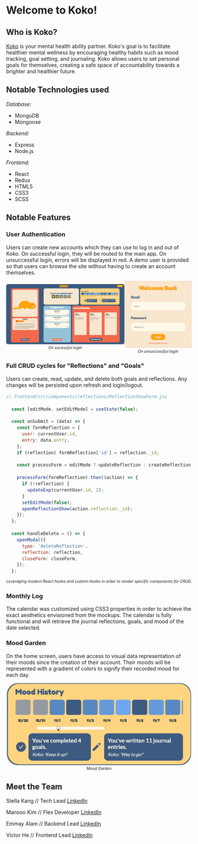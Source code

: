 # Welcome to Koko!

## Who is Koko?

[Koko](https://koko-the-cat.herokuapp.com/#/) is your mental health ability partner. Koko's goal is to facilitate healthier mental wellness by encouraging healthy habits such as mood tracking, goal setting, and journaling. Koko allows users to set personal goals for themselves, creating a safe space of accountability towards a brighter and healthier future.

## Notable Technologies used

_Database:_

- MongoDB
- Mongoose

_Backend:_

- Express
- Node.js

_Frontend:_

- React
- Redux
- HTML5
- CSS3
- SCSS

## Notable Features

### **User Authentication**

Users can create new accounts which they can use to log in and out of Koko. On successful login, they will be routed to the main app. On unsuccessful login, errors will be displayed in red. A demo user is provided so that users can browse the site without having to create an account themselves.

<div
  style=
    "display: flex;
    justify-content: space-evenly;
    align-items: center;
    text-align: center;
    font-size: 0.75em;
    font-style: italic;">
  <div style=>
    <img src="./frontend/src/assets/koko-home.png" alt="Succesful login" style=" border-radius: 5px;" width="350" />
    <figcaption>On sucessful login</figcaption>
  </div>
  <div style="text-align: center;">
    <img src="./frontend/src/assets/koko-user-auth.png" style=" border-radius: 5px;" alt="Unsucessful login" width="200" />
    <figcaption>On unsuccessful login</figcaption>
  </div>
</div>

### **Full CRUD cycles for "Reflections" and "Goals"**

Users can create, read, update, and delete both goals and reflections. Any changes will be persisted upon refresh and login/logout.

```js
// frontend/src/components/reflections/ReflectionShowForm.jsx

  const [editMode, setEditMode] = useState(false);

  const onSubmit = (data) => {
    const formReflection = {
      user: currentUser.id,
      entry: data.entry,
    };
    if (reflection) formReflection['id'] = reflection._id;

    const processForm = editMode ? updateReflection : createReflection;

    processForm(formReflection).then((action) => {
      if (!reflection) {
        updateExp(currentUser.id, 2);
      }
      setEditMode(false);
      openReflectionShow(action.reflection._id);
    });
  };

  const handleDelete = () => {
    openModal({
      type: 'deleteReflection',
      reflection: reflection,
      closeForm: closeForm,
    });
  };
```
<figcaption style="font-size: 0.75em; font-style: italic; text-align: center;">
  Leveraging modern React hooks and custom hooks in order to render specific components for CRUD.
</figcaption>

### **Monthly Log**

The calendar was customized using CSS3 properties in order to achieve the exact aesthetics envisioned from the mockups. The calendar is fully functional and will retrieve the journal reflections, goals, and mood of the date selected.

### **Mood Garden**

On the home screen, users have access to visual data representation of their moods since the creation of their account. Their moods will be represented with a gradient of colors to signify their recorded mood for each day.

<div
  style=
    "display: flex;
    justify-content: space-evenly;
    align-items: center;
    text-align: center;
    font-size: 0.75em;
    font-style: italic;">
    <div>
      <img src="./frontend/src/assets/koko-mood.gif" style="border-radius: 30px;" width="500" />
      <figcaption>Mood Garden</figcaption>
    </div>
</div>

## Meet the Team

Stella Kang // Tech Lead
[LinkedIn](https://www.linkedin.com/in/stella-kang-33302b127/)

Mansoo Kim // Flex Developer
[LinkedIn](https://www.linkedin.com/in/mansoo-kim/)

Emmay Alam // Backend Lead
[LinkedIn](https://www.linkedin.com/in/emmay-alam/)

Victor He // Frontend Lead
[LinkedIn](https://www.linkedin.com/in/victor-he/)
